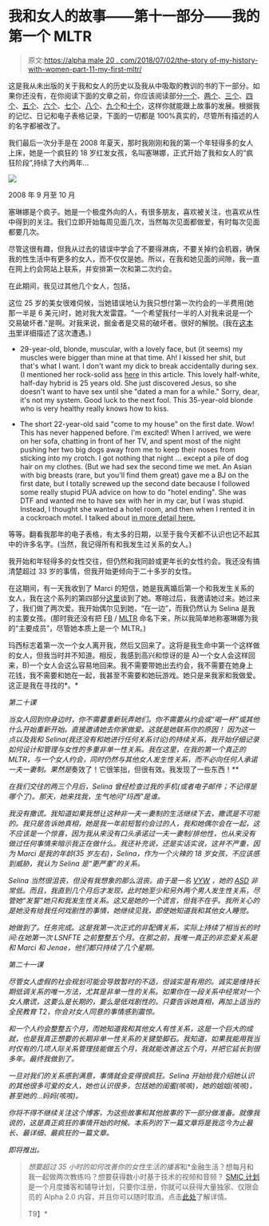 # 我和女人的故事——第十一部分——我的第一个 MLTR

> 原文:[https://alpha male 20 . com/2018/07/02/the-story of-my-history-with-women-part-11-my-first-mltr/](https://alphamale20.com/2018/07/02/the-story-of-my-history-with-women-part-11-my-first-mltr/)

这是我从未出版的关于我和女人的历史以及我从中吸取的教训的书的下一部分。如果你还没有，在你阅读下面的文章之前，你应该阅读部分[一个](https://blackdragonblog.com/2016/07/04/history-women-part-1/)、[两个](https://blackdragonblog.com/2016/09/08/story-history-women-part-2-losing-virginity/)、[三个](https://blackdragonblog.com/2016/11/14/story-history-women-part-3-monogamously-married/)、[四个](https://blackdragonblog.com/2017/01/09/story-history-women-part-4-adventure-begins/)、[五个](https://blackdragonblog.com/2017/05/11/the-story-of-my-history-with-women-part-5/)、[六个](https://blackdragonblog.com/2017/08/31/story-history-women-part-6-first-nonmono-relationship/)、[七个](https://blackdragonblog.com/2018/01/04/story-history-women-part-7-falling-love-making-mistakes/)、[八个](https://blackdragonblog.com/2018/02/05/the-story-of-my-history-with-women-part-8-tons-of-first-dates/)、[九个](https://blackdragonblog.com/2018/03/26/18683/)和[十个](https://blackdragonblog.com/2018/04/30/the-story-of-my-history-with-women-part-10-my-first-much-younger-woman/)，这样你就能跟上故事的发展。根据我的记忆、日记和电子表格记录，下面的一切都是 100%真实的，尽管所有描述的人的名字都被改了。

我们最后一次分手是在 2008 年夏天，那时我刚刚和我的第一个年轻得多的女人上床，她是一个疯狂的 18 岁红发女孩，名叫塞琳娜，正式开始了我和女人的“疯狂阶段”,持续了大约两年...

![](../Images/a7e49f4246748d10d23b9f8829a0320a.png)

2008 年 9 月至 10 月

塞琳娜是个疯子。她是一个极度外向的人，有很多朋友，喜欢被关注，也喜欢从性中得到的关注。我们立即开始每周见面几次，当然每次见面都做爱，有时每次见面都要几次。

尽管这很有趣，但我从过去的错误中学会了不要得淋病，不要关掉约会机器，确保我的性生活中有更多的女人，而不仅仅是她。所以，在我和她见面的间隙，我一直在网上约会网站上联系，并安排第一次和第二次约会。

在此期间，我见过其他几个女人，包括，

这位 25 岁的美女很难伺候，当她错误地认为我只想付第一次约会的一半费用(她那一半是 6 美元)时，她对我大发雷霆。"一个希望我付一半的人对我来说是一个交易破坏者."是啊。对我来说，掘金者是交易的破坏者。很好的解脱。(我在[这本书](http://www.gettosexfast.com)里详细描述了这次遭遇。)

*   29-year-old, blonde, muscular, with a lovely face, but (it seems) my muscles were bigger than mine at that time. Ah! I kissed her shit, but that's what I want. I don't want my dick to break accidentally during sex. (I mentioned her rock-solid ass [here](https://blackdragonblog.com/2014/09/15/funny-events-relationship-life/) in this article. This lovely half-white, half-day hybrid is 25 years old. She just discovered Jesus, so she doesn't want to have sex until she "dated a man for a while." Sorry, dear, it's not my system. Good luck to the next fool. This 35-year-old blonde who is very healthy really knows how to kiss.

*   The short 22-year-old said "come to my house" on the first date. Wow! This has never happened before. I'm excited! When I arrived, we were on her sofa, chatting in front of her TV, and spent most of the night pushing her two big dogs away from me to keep their noses from sticking into my crotch. I got nothing that night … except a pile of dog hair on my clothes. (But we had sex the second time we met. An Asian with big breasts (rare, but you'll find them great) gave me a BJ on the first date, but I totally screwed up the second date because I followed some really stupid PUA advice on how to do "hotel ending". She was DTF and wanted me to have sex with her in my car, but I was stupid. Instead, I thought she wanted a hotel room, and then when I rented it in a cockroach motel. I talked about [in more detail here.](https://blackdragonblog.com/2015/11/02/a-few-of-my-past-screw-ups/)

等等。翻看我那年的电子表格，有太多的日期，以至于我今天都不认识也记不起其中的许多名字。(当然，我记得所有和我发生过关系的女人。)

我开始和年轻得多的女性交往，但仍然和我同龄或更年长的女性约会。我还没有搞清楚超过 33 岁的事情，但我开始更倾向于二十多岁的女性。

在这期间，有一天我收到了 Marci 的短信，她是我离婚后第一个和我发生关系的女人，我在这个系列的第四部分[这里](https://blackdragonblog.com/2015/11/02/a-few-of-my-past-screw-ups/)谈到了她。寒暄过后，我邀请她过来。她过来了，我们做了两次爱。我开始偶尔见到她，“在一边”，而我仍然认为 Selina 是我的主要女孩。(那时我还没有把 [FB](https://blackdragonblog.com/glossary/#FB) / [MLTR](https://blackdragonblog.com/glossary/#MLTR) 命名下来，所以我简单地称塞琳娜为我的“主要成员”，尽管她本质上是一个 MLTR。)

玛西标志着第一次一个女人离开我，然后又回来了。这将是我生命中第一个这样做的女人，但我当时并不知道。相反，我感到高兴和惊讶的是 A)一个女人会这样回来，B)一个女人会这么容易地回来。我不需要带她出去约会，我不需要在她身上花钱，我不需要和她在一起，我甚至不需要和她玩游戏。她只是来我家和我做爱。这正是我在寻找的*。*

*第二十课*

*当女人回到你身边时，你不需要重新玩弄她们。你不需要从约会或“喝一杯”或其他什么开始重新开始。直接邀请她去你家做爱。这就是她联系你的原因！ 因为这一点以及我和 Selina(我还没有和她进行任何关系讨论)的持续关系，我开始仔细记录如何设计和管理与女性的多重非单一性关系。我在这里，在我的第一个真正的 MLTR，与一个女人约会，同时仍然与其他女人发生性关系，而不必向任何人承诺一夫一妻制。果然是*奏效了！它很笨拙，但很有效。我发现了一些东西！**

*在我们交往的两三个月后，Selina 曾经检查过我的手机(或者电子邮件；不记得是哪个了)。那天，她来找我，生气地问“玛西”是谁。*

*我没有撒谎。我知道如果我想让这种非一夫一妻制的生活继续下去，撒谎是不可能的。我只是告诉她真相，她是我一年前短暂约会过的人，我和她偶尔会在一起，这不应该是一个惊喜，因为我从来没有口头承诺过一夫一妻制/排他性，也从来没有做过任何事情来暗示我正在做什么。我还补充说，还是实话实说，这并不严重，因为 Marci 是我的年龄(35 岁左右)，Selina，作为一个火辣的 18 岁女孩，不应该感到威胁，我认为 Selina 是“更严重”的关系。*

*Selina 当然很沮丧，但没有我想象的那么沮丧。由于是一名 [VYW](https://blackdragonblog.com/glossary/#VYW) ，她的 [ASD](https://blackdragonblog.com/glossary/#ASD) 非常低。而且，我直到几个月后才发现，此时她至少和另外两个男人发生性关系，尽管她“发誓”她只和我发生性关系。这又是她的一个谎言，但我不在乎。我所关心的是她没有给我任何戏剧性的事情，她继续见我，即使她知道我和其他女人睡觉。*

*她做到了。任务完成。这是我第一次正式的非配偶关系，实际上持续了相当长的时间:在她第一次 LSNFTE 之前整整五个月。在那之前，我唯一真正的非恋爱关系是和 Marci 和 Jenae，他们都只持续了几个星期。*

*第二十一课*

*尽管女人虚假的社会规划可能会导致暂时的不适，但诚实是有用的。诚实是维持长期低调关系的唯一方法，尤其是非单一性的关系。如果你在一段关系中经常对一个女人撒谎，这要么是长期的，要么是低戏剧性的。只要告诉她真相，再加上适当的全民教育 T2，你会对女人同意的事情感到震惊。*

*和一个人约会整整五个月，而她知道我和其他女人有性关系，这是一个巨大的成就，也是我真正想要的长期非单一性关系的关键垫脚石。我知道，如果我能用我当时仅有的几项人际关系管理技能做五个月，我就能改善这五个月，并把它延长到很多年。最终我做到了。*

*一旦对我们的关系感到满意，事情就会变得很疯狂。Selina 开始给我介绍她认识的其他很多可爱的女人，她也认识很多，包括她的闺蜜(咳咳)，她的姐姐(咳咳)，甚至她的…妈妈(咳咳)。*

*你将不得不继续关注这个博客，为这些故事和其他故事的下一部分做准备。就像我说的，这是真正疯狂的事情开始的时候。本系列的下一篇文章将是我迄今为止最长、最详细、最疯狂的一篇文章。*

*即将推出。*

> *想要超过 35 小时的如何改善你的女性生活的播客*和*金融生活？想每月和我一起做两次教练吗？想要获得数小时基于技术的视频和音频？ [SMIC 计划](https://alphamale20.kartra.com/page/vIL17)是一个月度播客和辅导计划，只要你注册，你就可以获得大量独家、仅限会员的 Alpha 2.0 内容，并且你可以随时取消。点击[此处](https://alphamale20.kartra.com/page/vIL17)了解详情。
> 
> T9】*